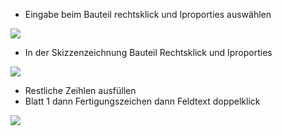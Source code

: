 *   Eingabe beim Bauteil rechtsklick und Iproporties auswählen

![](https://user-images.githubusercontent.com/113907471/196351991-31301bcc-92d2-4482-aba9-3d6c204f9108.png)

*   In der Skizzenzeichnung Bauteil Rechtsklick und Iproporties

![](https://user-images.githubusercontent.com/113907471/196349082-60044c9a-5be7-4b5e-a876-61c6a8e8cfb3.png)

*   Restliche Zeihlen ausfüllen 
*   Blatt 1 dann Fertigungszeichen dann Feldtext doppelklick

![](https://user-images.githubusercontent.com/113907471/196350765-95ec109f-878d-43e1-b502-28870c070a2c.png)
